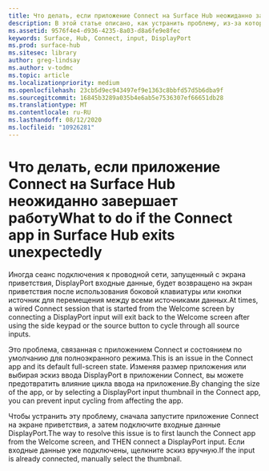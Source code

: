 ```yaml
---
title: Что делать, если приложение Connect на Surface Hub неожиданно завершает работу
description: В этой статье описано, как устранить проблему, из-за которой приложение Connect на экране приветствия выходит из цикла ввода.
ms.assetid: 9576f4e4-d936-4235-8a03-d8a6fe9e8fec
keywords: Surface, Hub, Connect, input, DisplayPort
ms.prod: surface-hub
ms.sitesec: library
author: greg-lindsay
ms.author: v-todmc
ms.topic: article
ms.localizationpriority: medium
ms.openlocfilehash: 23cb5d9ec943497ef9e1363c8bbfd57d5b6dba9f
ms.sourcegitcommit: 16845b3289a035b4e6ab5e7536307ef66651db28
ms.translationtype: MT
ms.contentlocale: ru-RU
ms.lasthandoff: 08/12/2020
ms.locfileid: "10926281"
---
```

# <span data-ttu-id="601d9-104">Что делать, если приложение Connect на Surface Hub неожиданно завершает работу</span><span class="sxs-lookup"><span data-stu-id="601d9-104">What to do if the Connect app in Surface Hub exits unexpectedly</span></span>

<span data-ttu-id="601d9-105">Иногда сеанс подключения к проводной сети, запущенный с экрана приветствия, DisplayPort входные данные, будет возвращено на экран приветствия после использования боковой клавиатуры или кнопки источник для перемещения между всеми источниками данных.</span><span class="sxs-lookup"><span data-stu-id="601d9-105">At times, a wired Connect session that is started from the Welcome screen by connecting a DisplayPort input will exit back to the Welcome screen after using the side keypad or the source button to cycle through all source inputs.</span></span>

<span data-ttu-id="601d9-106">Это проблема, связанная с приложением Connect и состоянием по умолчанию для полноэкранного режима.</span><span class="sxs-lookup"><span data-stu-id="601d9-106">This is an issue in the Connect app and its default full-screen state.</span></span> <span data-ttu-id="601d9-107">Изменяя размер приложения или выбирая эскиз ввода DisplayPort в приложении Connect, вы можете предотвратить влияние цикла ввода на приложение.</span><span class="sxs-lookup"><span data-stu-id="601d9-107">By changing the size of the app, or by selecting a DisplayPort input thumbnail in the Connect app, you can prevent input cycling from affecting the app.</span></span>

<span data-ttu-id="601d9-108">Чтобы устранить эту проблему, сначала запустите приложение Connect на экране приветствия, а затем подключите входные данные DisplayPort.</span><span class="sxs-lookup"><span data-stu-id="601d9-108">The way to resolve this issue is to first launch the Connect app from the Welcome screen, and THEN connect a DisplayPort input.</span></span> <span data-ttu-id="601d9-109">Если входные данные уже подключены, щелкните эскиз вручную.</span><span class="sxs-lookup"><span data-stu-id="601d9-109">If the input is already connected, manually select the thumbnail.</span></span>